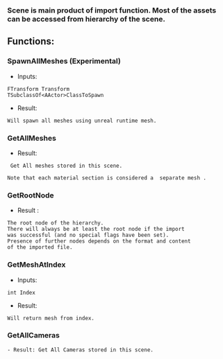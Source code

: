 ### Scene is main product of import function. Most of the assets can be accessed from hierarchy of the scene.


## Functions:


### SpawnAllMeshes (Experimental)
- Inputs:  
```
FTransform Transform 
TSubclassOf<AActor>ClassToSpawn
```
- Result: 
```
Will spawn all meshes using unreal runtime mesh.
```

### GetAllMeshes

- Result:
```
 Get All meshes stored in this scene.

Note that each material section is considered a  separate mesh .
```

### GetRootNode

- Result : 
```
The root node of the hierarchy.  
There will always be at least the root node if the import
was successful (and no special flags have been set).  
Presence of further nodes depends on the format and content
of the imported file.
```

### GetMeshAtIndex
- Inputs:  
```
int Index
```
- Result:
```
Will return mesh from index.
```

### GetAllCameras
```
- Result: Get All Cameras stored in this scene.
```